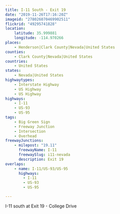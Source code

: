 ```yaml
---
title: I-11 South - Exit 19
date: "2019-11-26T17:16:20Z"
imageid: "278026070469902511"
flickrid: "49295741828"
location:
    latitude: 35.999881
    longitude: -114.970266
places:
    - Henderson|Clark County|Nevada|United States
counties:
    - Clark County|Nevada|United States
countries:
    - United States
states:
    - Nevada|United States
highwaytypes:
    - Interstate Highway
    - US Highway
    - US Highway
highways:
    - I-11
    - US-93
    - US-95
tags:
    - Big Green Sign
    - Freeway Junction
    - Intersection
    - Overhead
freewayJunctions:
    - milepost: "19.11"
      freewayName: I-11
      freewaySlug: i11-nevada
      description: Exit 19
overlaps:
    - name: I-11/US-93/US-95
      highways:
        - I-11
        - US-93
        - US-95

---
```

I-11 south at Exit 19 - College Drive